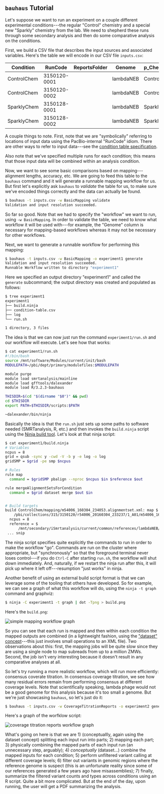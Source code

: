 
## `bauhaus` Tutorial

Let's suppose we want to run an experiment on a couple different
experimental conditions---the regular "Control" chemistry and a
special new "Sparkly" chemistry from the lab.  We need to shepherd
these runs through some secondary analysis and then do some
comparative analysis on the conditions.

First, we build a CSV file that describes the input sources and
associated variables. Here's the table we will encode in our CSV file
`inputs.csv`:

| Condition   |      RunCode | ReportsFolder | Genome    | p_Chemistry |
|-------------|--------------|---------------|-----------|-------------|
| ControlChem | 3150120-0001 |               | lambdaNEB | Control     |
| ControlChem | 3150120-0002 |               | lambdaNEB | Control     |
| SparklyChem | 3150128-0001 |               | lambdaNEB | Sparkly     |
| SparklyChem | 3150128-0002 |               | lambdaNEB | Sparkly     |


A couple things to note.  First, note that we are "symbolically"
referring to locations of input data using the PacBio-internal
"RunCode" idiom.  There are other ways to refer to input data---see
the [condition table specification][condition-table-spec].

Also note that we've specified multiple runs for each condition; this
means that those input data will be combined within an analysis
condition.

Now, we want to see some basic comparisons based on
mapping---alignment lengths, accuracy, etc.  We are going to feed this
table to the `bauhaus` command and it will generate a runnable mapping
workflow for us.  But first let's explicitly ask `bauhaus` to
*validate* the table for us, to make sure we've encoded things
correctly and the data can actually be found.

  ```sh
  $ bauhaus -t inputs.csv -w BasicMapping validate
  Validation and input resolution succeeded.
  ```

So far so good.  Note that we had to specify the "workflow" we want to
run, using `-w BasicMapping`.  In order to validate the table, we need to
know what workflow it will be used with---for example, the "Genome"
column is necessary for mapping-based workflows whereas it may not be
necessary for other workflows.

Next, we want to generate a runnable workflow for performing this mapping:

  ```sh
  $ bauhaus -t inputs.csv -w BasicMapping -o experiment1 generate
  Validation and input resolution succeeded.
  Runnable Workflow written to directory "experiment1"
  ```

Here we specified an output directory "experiment1" and called the
`generate` subcommand; the output directory was created and populated
as follows:

  ```sh
  $ tree experiment1
  experiment1
  ├── build.ninja
  ├── condition-table.csv
  ├── log
  └── run.sh

  1 directory, 3 files
  ```

The idea is that we can now just run the command `experiment1/run.sh`
and our workflow will execute.  Let's see how that works:

  ```sh
  $ cat experiment1/run.sh
  #!/bin/bash
  source /mnt/software/Modules/current/init/bash
  MODULEPATH=/pbi/dept/primary/modulefiles:$MODULEPATH

  module purge
  module load smrtanalysis/mainline
  module load gfftools/dalexander
  module load R/3.2.3-bauhaus

  THISDIR=$(cd "$(dirname "$0")" && pwd)
  cd $THISDIR
  export PATH=$THISDIR/scripts:$PATH

  ~dalexander/bin/ninja
  ```

Basically the idea is that the `run.sh` just sets up some paths to
software needed (SMRTanalysis, R, etc.) and then invokes the
`build.ninja` script using the [Ninja build tool][ninja].  Let's look
at that ninja script:


  ```sh
  $ cat experiment1/build.ninja
  # Variables
  ncpus = 8
  grid = qsub -sync y -cwd -V -b y -e log -o log
  gridSMP = $grid -pe smp $ncpus

  # Rules
  rule map
    command = $gridSMP pbalign --nproc $ncpus $in $reference $out

  rule mergeAlignmentSetsForCondition
    command = $grid dataset merge $out $in


  # Build targets
  build ControlChem/mapping/m54006_160304_234053.alignmentset.xml: map $
      /pbi/collections/315/3150120/r54006_20160304_233237/1_A01/m54006_160304_234053.subreadset.xml
    ncpus = 8
    reference = $
        /mnt/secondary/iSmrtanalysis/current/common/references/lambdaNEB/sequence/lambdaNEB.fasta
   ... snip
   ```

The ninja script specifies quite explicitly the commands to run in
order to make the workflow "go".  Commands are run on the cluster
where appropriate, but "synchronously" so that the foreground terminal
never loses control---if you do `Ctrl-C` after starting `run.sh`, the
workflow will shut down immediately.  And, naturally, if we restart
the ninja run after this, it will pick up where it left
off---resumption "just works" in ninja.

Another benefit of using an external build script format is that we
can leverage some of the tooling that others have developed.  So for
example, we can see a graph of what this workflow will do, using the
`ninja -t graph` command and graphviz:


  ```sh
  $ ninja -C experiment1 -t graph | dot -Tpng > build.png
  ```

Here's the `build.png`:

![simple mapping workflow graph](./img/simple-mapping.png)

So you can see that each run is mapped and then within each condition
the mapped outputs are combined (in a lightweight fashion, using the
["dataset" concept][dataset]---this just involves small operations to
an XML file).  Two observations about this: first, the mapping jobs
will be quite slow since they are using a single node to map subreads
from up to a million ZMWs. Second, the job isn't very interesting
because it doesn't result in any comparative analyses at all.

So let's try running a more realistic workflow, which will run more
efficiently: consensus coverate titration.  In consensus coverage
titration, we see how many residual errors remain from performing
consensus at different coverage levels.  Note that scientifically
speaking, lambda phage would not be a good genome for this analysis
because it's too small a genome.  But we're just showcasing `bauhaus`,
so let's just do it:


  ```sh
  $ bauhaus -t inputs.csv -w CoverageTitrationReports -o experiment2 generate
  ```

Here's a graph of the worfklow script:

![coverage titration reports workflow graph](./img/coverage-titration-reports.png)

What's going on here is that we are 1) (conceptuallly, again using the
dataset concept) splitting each input run into parts; 2) mapping each
part; 3) physically combining the mapped parts of each input run (an
unnecessary step, arguably); 4) *conceptually* (dataset...) combine
the mapped inputs for each condition; 5) perform unfiltered variant
calling at different coverage levels; 6) filter out variants in
genomic regions where the reference genome is suspect (this is an
unfortunate reality since some of our references generated a few years
ago have misassemblies); 7) finally, summarize the filtered variant
counts and types across conditions using an R script.  Quite a bit
more complicated.  But at the end of the day, upon running, the user
will get a PDF summarizing the analysis.


[ninja]: http://ninja-build.org/
[condition-table-spec]: ./ConditionTableSpec.org
[dataset]: http://pacbiofileformats.readthedocs.org/en/3.0/DataSet.html
